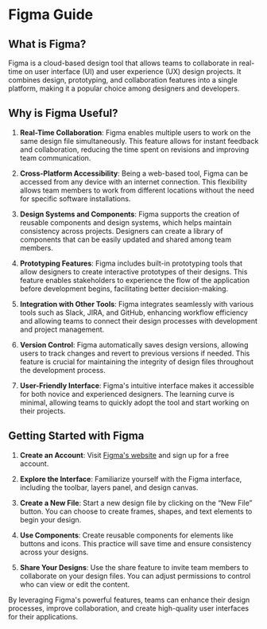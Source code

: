 
# Figma Guide

## What is Figma?

Figma is a cloud-based design tool that allows teams to collaborate in real-time on user interface (UI) and user experience (UX) design projects. It combines design, prototyping, and collaboration features into a single platform, making it a popular choice among designers and developers.

## Why is Figma Useful?

1. **Real-Time Collaboration**: Figma enables multiple users to work on the same design file simultaneously. This feature allows for instant feedback and collaboration, reducing the time spent on revisions and improving team communication.

2. **Cross-Platform Accessibility**: Being a web-based tool, Figma can be accessed from any device with an internet connection. This flexibility allows team members to work from different locations without the need for specific software installations.

3. **Design Systems and Components**: Figma supports the creation of reusable components and design systems, which helps maintain consistency across projects. Designers can create a library of components that can be easily updated and shared among team members.

4. **Prototyping Features**: Figma includes built-in prototyping tools that allow designers to create interactive prototypes of their designs. This feature enables stakeholders to experience the flow of the application before development begins, facilitating better decision-making.

5. **Integration with Other Tools**: Figma integrates seamlessly with various tools such as Slack, JIRA, and GitHub, enhancing workflow efficiency and allowing teams to connect their design processes with development and project management.

6. **Version Control**: Figma automatically saves design versions, allowing users to track changes and revert to previous versions if needed. This feature is crucial for maintaining the integrity of design files throughout the development process.

7. **User-Friendly Interface**: Figma's intuitive interface makes it accessible for both novice and experienced designers. The learning curve is minimal, allowing teams to quickly adopt the tool and start working on their projects.

## Getting Started with Figma

1. **Create an Account**: Visit [Figma's website](https://www.figma.com) and sign up for a free account.

2. **Explore the Interface**: Familiarize yourself with the Figma interface, including the toolbar, layers panel, and design canvas.

3. **Create a New File**: Start a new design file by clicking on the “New File” button. You can choose to create frames, shapes, and text elements to begin your design.

4. **Use Components**: Create reusable components for elements like buttons and icons. This practice will save time and ensure consistency across your designs.

5. **Share Your Designs**: Use the share feature to invite team members to collaborate on your design files. You can adjust permissions to control who can view or edit the content.

By leveraging Figma's powerful features, teams can enhance their design processes, improve collaboration, and create high-quality user interfaces for their applications.


